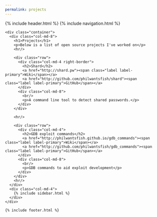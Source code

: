 ```yaml
---
permalink: projects
---
```

<html>
  {% include header.html %}
  <body>
    {% include navigation.html %}

    <div class="container">
      <div class="col-md-8">
        <h1>Projects</h1>
        <p>Below is a list of open source projects I've worked on</p>
        <hr/>

        <div class="row">
          <div class="col-md-4 right-border">
            <h2>Shard</h2>
            <a href="http://shard.pw"><span class="label label-primary">Wiki</span></a>
            <a href="http://github.com/philwantsfish/shard"><span class="label label-primary">GitHub</span></a>
          </div>
          <div class="col-md-8">
            <br/>
            <p>A command line tool to detect shared passwords.</p>
          </div>
        </div>

        <hr/>

        <div class="row">
          <div class="col-md-4">
            <h2>GDB exploit commands</h2>
            <a href="http://philwantsfish.github.io/gdb_commands"><span class="label label-primary">Wiki</span></a>
            <a href="http://github.com/philwantsfish/gdb_commands"><span class="label label-primary">GitHub</span></a>
          </div>
          <div class="col-md-8">
            <br/>
            <p>GDB commands to aid exploit development</p>
          </div>
        </div>
        <hr/>
      </div>
      <div class="col-md-4">
        {% include sidebar.html %}
      </div>
    </div>

    {% include footer.html %}
  </body>
</html>
